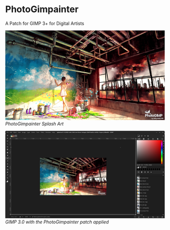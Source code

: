 # PhotoGimpainter
 A Patch for GIMP 3+ for Digital Artists


<p>
  <img src="./PhotoGimpainter/splashes/splash.png" width="800" height="" alt="PhotoGimpainter Splash Art">
  <em>PhotoGimpainter Splash Art</em>
</p>

<p>
  <img src="./Screenshots/NORishrs_PhotoGimpainter.png" alt="PhotoGimpainter">
  <em>GIMP 3.0 with the PhotoGimpainter patch applied</em>
</p>
